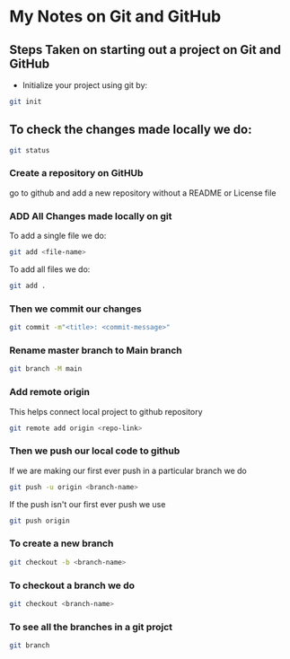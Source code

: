 # My Notes on Git and GitHub

## Steps Taken on starting out a project on Git and GitHub

- Initialize your project using git by:

```bash
git init
```

## To check the changes made locally we do:

```bash
git status
```

### Create a repository on GitHUb

go to github and add a new repository without a README or License file

### ADD All Changes made locally on git

To add a single file we do:

```bash
git add <file-name>
```

To add all files we do:

```bash
git add .
```

### Then we commit our changes

```bash
git commit -m"<title>: <commit-message>"
```

### Rename master branch to Main branch

```bash
git branch -M main
```

### Add remote origin

This helps connect local project to github repository

```bash
git remote add origin <repo-link>
```

### Then we push our local code to github

If we are making our first ever push in a particular branch we do

```bash
git push -u origin <branch-name>
```

If the push isn't our first ever push we use

```bash
git push origin
```

### To create a new branch

```bash
git checkout -b <branch-name>
```

### To checkout a branch we do

```bash
git checkout <branch-name>
```

### To see all the branches in a git projct

```bash
git branch
```